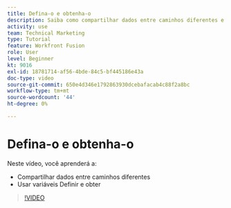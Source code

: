 ```yaml
---
title: Defina-o e obtenha-o
description: Saiba como compartilhar dados entre caminhos diferentes e usar as variáveis Definir e Obter, tudo em [!DNL Adobe Workfront Fusion].
activity: use
team: Technical Marketing
type: Tutorial
feature: Workfront Fusion
role: User
level: Beginner
kt: 9016
exl-id: 18781714-af56-4bde-84c5-bf445186e43a
doc-type: video
source-git-commit: 650e4d346e1792863930dcebafacab4c88f2a8bc
workflow-type: tm+mt
source-wordcount: '44'
ht-degree: 0%

---
```


# Defina-o e obtenha-o

Neste vídeo, você aprenderá a:

* Compartilhar dados entre caminhos diferentes
* Usar variáveis Definir e obter

>[!VIDEO](https://video.tv.adobe.com/v/335275/?quality=12&learn=on)
